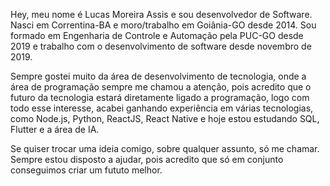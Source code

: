 Hey, meu nome é Lucas Moreira Assis e sou desenvolvedor de Software.
Nasci em Correntina-BA e moro/trabalho em Goiânia-GO desde 2014.
Sou formado em Engenharia de Controle e Automação pela PUC-GO desde 2019
e trabalho com o desenvolvimento de software desde novembro de 2019.

Sempre gostei muito da área de desenvolvimento de tecnologia,
onde a área de programação sempre me chamou a atenção,
pois acredito que o futuro da tecnologia estará diretamente ligado a programação,
logo com todo esse interesse, acabei ganhando experiência em várias tecnologias,
como  Node.js, Python, ReactJS, React Native e hoje estou estudando SQL, Flutter e a área de IA.

Se quiser trocar uma ideia comigo, sobre qualquer assunto, só me chamar. 
Sempre estou disposto a ajudar, pois acredito que só em conjunto conseguimos criar um fututo melhor.
